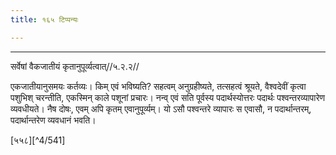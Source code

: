 ```yaml
---
title: १६५ टिप्पन्यः

---
```


[^4/540]: Tait.Br. 1.3.4.3

____________________________________________


सर्वेषां वैकजातीयं कृतानुपूर्व्यत्वात्//५.२.२//

एकजातीयानुसमयः कर्तव्यः। किम् एवं भविष्यति? सहत्वम् अनुग्रहीष्यते, तत्सहत्वं श्रूयते, वैश्वदेवीं कृत्वा पशुभिश् चरन्तीति, एकस्मिन् काले पशूनां प्रचारः।
नन्व् एवं सति पूर्वस्य पदार्थस्योत्तरः पदार्थः पश्वन्तरव्यापारेण व्यवधीयते। नैष दोषः, एवम् अपि कृतम् एवानुपूर्व्यम्। यो ऽसौ पश्वन्तरे व्यापारः स एवासौ, न पदार्थान्तरम्, पदार्थान्तरेण व्यवधानं भवति।

[५५८][^4/541]
